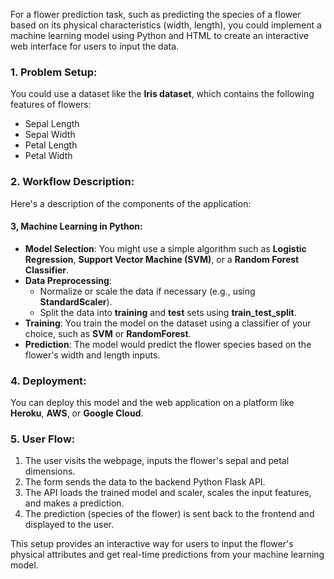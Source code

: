 For a flower prediction task, such as predicting the species of a flower based on its physical characteristics (width, length), you could implement a machine learning model using Python and HTML to create an interactive web interface for users to input the data.

### **1. Problem Setup:**
You could use a dataset like the **Iris dataset**, which contains the following features of flowers:
- Sepal Length
- Sepal Width
- Petal Length
- Petal Width

### **2. Workflow Description:**
Here's a description of the components of the application:

#### **3, Machine Learning in Python:**
- **Model Selection**: You might use a simple algorithm such as **Logistic Regression**, **Support Vector Machine (SVM)**, or a **Random Forest Classifier**.
- **Data Preprocessing**: 
  - Normalize or scale the data if necessary (e.g., using **StandardScaler**).
  - Split the data into **training** and **test** sets using **train_test_split**.
- **Training**: You train the model on the dataset using a classifier of your choice, such as **SVM** or **RandomForest**.
- **Prediction**: The model would predict the flower species based on the flower's width and length inputs.


### **4. Deployment:**
You can deploy this model and the web application on a platform like **Heroku**, **AWS**, or **Google Cloud**.

### **5. User Flow:**
1. The user visits the webpage, inputs the flower's sepal and petal dimensions.
2. The form sends the data to the backend Python Flask API.
3. The API loads the trained model and scaler, scales the input features, and makes a prediction.
4. The prediction (species of the flower) is sent back to the frontend and displayed to the user.

This setup provides an interactive way for users to input the flower's physical attributes and get real-time predictions from your machine learning model.
